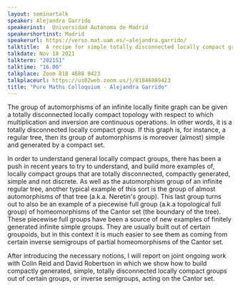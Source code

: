 ```yaml
---
layout: seminartalk
speaker: Alejandra Garrido
speakerinst:  Universidad Autónoma de Madrid
speakershortinst: Madrid
speakerurl: https://verso.mat.uam.es/~alejandra.garrido/
talktitle:  A recipe for simple totally disconnected locally compact groups
talkdate: Nov 18 2021
talkterm: "2021S1"
talktime: "16.00"
talkplace: Zoom 818 4688 9423
talkplaceurl: https://us02web.zoom.us/j/81846889423
title: "Pure Maths Colloquium - Alejandra Garrido"
---
```


The group of automorphisms of an infinite locally finite graph can be given a totally disconnected locally compact topology with respect to which multiplication and inversion are continuous operations. In other words, it is a totally disconnected locally compact group. 
If this graph is, for instance, a regular tree, then its group of automorphisms is moreover (almost) simple and generated by a compact set. 

In order to understand general locally compact groups, there has been a push in recent years to try to understand, and build more examples of, locally compact groups that are totally disconnected, compactly generated, simple and not discrete. As well as the automorphism group of an infinite regular tree, another typical example of this sort is the group of almost automorphisms of that tree (a.k.a. Neretin's group). This last group  turns out to also be an example of a piecewise full group (a.k.a topological full group) of homeomorphisms of the Cantor set (the boundary of the tree). These piecewise full groups have been a source of new examples of finitely generated infinite simple groups. They are usually built out of certain groupoids, but in this context it is much easier to see them as coming from certain inverse semigroups of partial homeomorphisms of the Cantor set. 

After introducing the necessary notions, I will report on joint ongoing work with Colin Reid and David Robertson in which we show how to build compactly generated, simple, totally disconnected locally compact groups out of certain groups, or inverse semigroups, acting on the Cantor set.